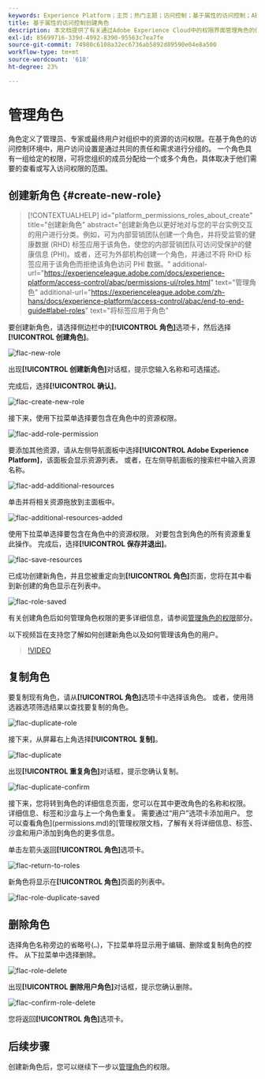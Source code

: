 ```yaml
---
keywords: Experience Platform；主页；热门主题；访问控制；基于属性的访问控制；ABAC
title: 基于属性的访问控制创建角色
description: 本文档提供了有关通过Adobe Experience Cloud中的权限界面管理角色的信息
exl-id: 85699716-339d-4992-8390-95563c7ea7fe
source-git-commit: 74980c6108a32ec6736ab5892d89590e04e8a500
workflow-type: tm+mt
source-wordcount: '618'
ht-degree: 23%

---
```


# 管理角色

角色定义了管理员、专家或最终用户对组织中的资源的访问权限。在基于角色的访问控制环境中，用户访问设置是通过共同的责任和需求进行分组的。 一个角色具有一组给定的权限，可将您组织的成员分配给一个或多个角色，具体取决于他们需要的查看或写入访问权限的范围。

## 创建新角色 {#create-new-role}

>[!CONTEXTUALHELP]
>id="platform_permissions_roles_about_create"
>title="创建新角色"
>abstract="创建新角色以更好地对与您的平台实例交互的用户进行分类。例如，可为内部营销团队创建一个角色，并将受监管的健康数据 (RHD) 标签应用于该角色，使您的内部营销团队可访问受保护的健康信息 (PHI)。或者，还可为外部机构创建一个角色，并通过不将 RHD 标签应用于该角色而拒绝该角色访问 PHI 数据。"
>additional-url="https://experienceleague.adobe.com/docs/experience-platform/access-control/abac/permissions-ui/roles.html" text="管理角色"
>additional-url="https://experienceleague.adobe.com/zh-hans/docs/experience-platform/access-control/abac/end-to-end-guide#label-roles" text="将标签应用于角色"

要创建新角色，请选择侧边栏中的&#x200B;**[!UICONTROL 角色]**&#x200B;选项卡，然后选择&#x200B;**[!UICONTROL 创建角色]**。

![flac-new-role](../../images/flac-ui/flac-new-role.png)

出现&#x200B;**[!UICONTROL 创建新角色]**&#x200B;对话框，提示您输入名称和可选描述。

完成后，选择&#x200B;**[!UICONTROL 确认]**。

![flac-create-new-role](../../images/flac-ui/flac-create-new-role.png)

接下来，使用下拉菜单选择要包含在角色中的资源权限。

![flac-add-role-permission](../../images/flac-ui/flac-add-role-permission.png)

要添加其他资源，请从左侧导航面板中选择&#x200B;**[!UICONTROL Adobe Experience Platform]**，该面板会显示资源列表。 或者，在左侧导航面板的搜索栏中输入资源名称。

![flac-add-additional-resources](../../images/flac-ui/flac-add-additional-resources.png)

单击并将相关资源拖放到主面板中。

![flac-additional-resources-added](../../images/flac-ui/flac-additional-resources-added.png)

使用下拉菜单选择要包含在角色中的资源权限。 对要包含到角色的所有资源重复此操作。 完成后，选择&#x200B;**[!UICONTROL 保存并退出]**。

![flac-save-resources](../../images/flac-ui/flac-save-resources.png)

已成功创建新角色，并且您被重定向到&#x200B;**[!UICONTROL 角色]**&#x200B;页面，您将在其中看到新创建的角色显示在列表中。

![flac-role-saved](../../images/flac-ui/flac-role-saved.png)

有关创建角色后如何管理角色权限的更多详细信息，请参阅[管理角色的权限](#manage-permissions-for-a-role)部分。

以下视频旨在支持您了解如何创建新角色以及如何管理该角色的用户。

>[!VIDEO](https://video.tv.adobe.com/v/336081/?learn=on)

## 复制角色

要复制现有角色，请从&#x200B;**[!UICONTROL 角色]**&#x200B;选项卡中选择该角色。 或者，使用筛选器选项筛选结果以查找要复制的角色。

![flac-duplicate-role](../../images/flac-ui/flac-duplicate-role.png)

接下来，从屏幕右上角选择&#x200B;**[!UICONTROL 复制]**。

![flac-duplicate](../../images/flac-ui/flac-duplicate.png)

出现&#x200B;**[!UICONTROL 重复角色]**&#x200B;对话框，提示您确认复制。

![flac-duplicate-confirm](../../images/flac-ui/flac-duplicate-confirm.png)

接下来，您将转到角色的详细信息页面，您可以在其中更改角色的名称和权限。 详细信息、标签和沙盒与上一个角色重复。 需要通过“用户”选项卡添加用户。 您可以查看角色](permissions.md)的[管理权限文档，了解有关将详细信息、标签、沙盒和用户添加到角色的更多信息。

单击左箭头返回&#x200B;**[!UICONTROL 角色]**&#x200B;选项卡。

![flac-return-to-roles](../../images/flac-ui/flac-return-to-roles.png)

新角色将显示在&#x200B;**[!UICONTROL 角色]**&#x200B;页面的列表中。

![flac-role-duplicate-saved](../../images/flac-ui/flac-role-duplicate-saved.png)

## 删除角色

选择角色名称旁边的省略号(`…`)，下拉菜单将显示用于编辑、删除或复制角色的控件。 从下拉菜单中选择删除。

![flac-role-delete](../../images/flac-ui/flac-role-delete.png)

出现&#x200B;**[!UICONTROL 删除用户角色]**&#x200B;对话框，提示您确认删除。

![flac-confirm-role-delete](../../images/flac-ui/flac-confirm-role-delete.png)

您将返回&#x200B;**[!UICONTROL 角色]**&#x200B;选项卡。

## 后续步骤

创建新角色后，您可以继续下一步以[管理角色](permissions.md)的权限。
